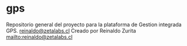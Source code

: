 gps
===

Repositorio general del proyecto para la plataforma de Gestion integrada GPS.
reinaldo@zetalabs.cl
Creado por Reinaldo Zurita [mailto:reinaldo@zetalabs.cl](reinaldo@zetalabs.cl)